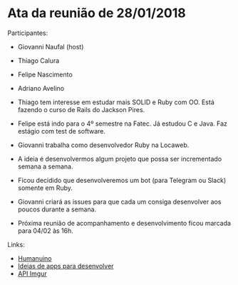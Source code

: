 # Ata da reunião de 28/01/2018

Participantes:
  - Giovanni Naufal (host)
  - Thiago Calura
  - Felipe Nascimento
  - Adriano Avelino

- Thiago tem interesse em estudar mais SOLID e Ruby com OO. Está fazendo o curso
  de Rails do Jackson Pires.
- Felipe está indo para o 4º semestre na Fatec. Já estudou C e Java. Faz estágio
  com test de software.
- Giovanni trabalha como desenvolvedor Ruby na Locaweb.
- A ideia é desenvolvermos algum projeto que possa ser incrementado semana a
  semana.
- Ficou decidido que desenvolveremos um bot (para Telegram ou Slack) somente em
  Ruby.
- Giovanni criará as issues para que cada um consiga desenvolver aos poucos
  durante a semana.
- Próxima reunião de acompanhamento e desenvolvimento ficou marcada para 04/02 às 16h.


Links:
  - [Humanuino](https://github.com/correa0inaiara/humanuino)
  - [Ideias de apps para
    desenvolver](https://medium.freecodecamp.org/every-time-you-build-a-to-do-list-app-a-puppy-dies-505b54637a5d)
  - [API Imgur](https://apidocs.imgur.com/)
